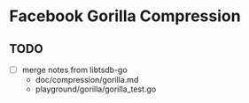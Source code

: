 # Facebook Gorilla Compression

## TODO

- [ ] merge notes from libtsdb-go
  - doc/compression/gorilla.md
  - playground/gorilla/gorilla_test.go
  